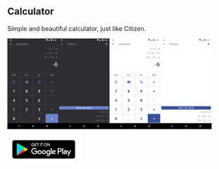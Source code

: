 ## Calculator 

Simple and beautiful calculator, just like Citizen.

<div style="display:flex;">
	<img alt="App image" src="homepage/en-US/screenshots/dark.png" width="23%"/>
	<img alt="App image" src="homepage/en-US/screenshots/dark_history.png" width="23%"/>
	<img alt="App image" src="homepage/en-US/screenshots/light.png" width="23%"/>
	<img alt="App image" src="homepage/en-US/screenshots/light_history.png" width="23%"/>
</div>

<a href='https://play.google.com/store/apps/details?id=com.luzevdmitry.calculator'><img src="homepage/en-US/google-play-badge.png" height=64/></a>

